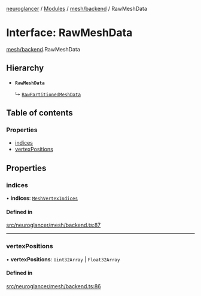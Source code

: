 [neuroglancer](../README.md) / [Modules](../modules.md) / [mesh/backend](../modules/mesh_backend.md) / RawMeshData

# Interface: RawMeshData

[mesh/backend](../modules/mesh_backend.md).RawMeshData

## Hierarchy

- **`RawMeshData`**

  ↳ [`RawPartitionedMeshData`](mesh_backend.RawPartitionedMeshData.md)

## Table of contents

### Properties

- [indices](mesh_backend.RawMeshData.md#indices)
- [vertexPositions](mesh_backend.RawMeshData.md#vertexpositions)

## Properties

### indices

• **indices**: [`MeshVertexIndices`](../modules/mesh_base.md#meshvertexindices)

#### Defined in

[src/neuroglancer/mesh/backend.ts:87](https://github.com/ActiveBrainAtlas2/neuroglancer/blob/1beb5d34/src/neuroglancer/mesh/backend.ts#L87)

___

### vertexPositions

• **vertexPositions**: `Uint32Array` \| `Float32Array`

#### Defined in

[src/neuroglancer/mesh/backend.ts:86](https://github.com/ActiveBrainAtlas2/neuroglancer/blob/1beb5d34/src/neuroglancer/mesh/backend.ts#L86)
